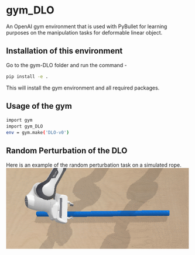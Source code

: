 # gym_DLO
An OpenAI gym environment that is used with PyBullet for learning purposes on the manipulation tasks for deformable linear object.

## Installation of this environment
Go to the gym-DLO folder and run the command -

```bash
pip install -e .
```

This will install the gym environment and all required packages.

## Usage of the gym
```bash
import gym
import gym_DLO
env = gym.make('DLO-v0')
```

## Random Perturbation of the DLO
Here is an example of the random perturbation task on a simulated rope.
![image](https://github.com/rymonyu/gym_DLO/blob/master/Animations/perturb.gif) 


